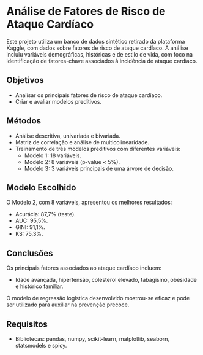 # Análise de Fatores de Risco de Ataque Cardíaco

Este projeto utiliza um banco de dados sintético retirado da plataforma Kaggle, com dados sobre fatores de risco de ataque cardíaco. A análise incluiu variáveis demográficas, históricas e de estilo de vida, com foco na identificação de fatores-chave associados à incidência de ataque cardíaco.

## Objetivos
- Analisar os principais fatores de risco de ataque cardíaco.
- Criar e avaliar modelos preditivos.

## Métodos
- Análise descritiva, univariada e bivariada.
- Matriz de correlação e análise de multicolinearidade.
- Treinamento de três modelos preditivos com diferentes variáveis:
  - Modelo 1: 18 variáveis.
  - Modelo 2: 8 variáveis (p-value < 5%).
  - Modelo 3: 3 variáveis principais de uma árvore de decisão.
  
## Modelo Escolhido
O Modelo 2, com 8 variáveis, apresentou os melhores resultados:
- Acurácia: 87,7% (teste).
- AUC: 95,5%.
- GINI: 91,1%.
- KS: 75,3%.

## Conclusões
Os principais fatores associados ao ataque cardíaco incluem:
- Idade avançada, hipertensão, colesterol elevado, tabagismo, obesidade e histórico familiar.
  
O modelo de regressão logística desenvolvido mostrou-se eficaz e pode ser utilizado para auxiliar na prevenção precoce.

## Requisitos
- Bibliotecas: pandas, numpy, scikit-learn, matplotlib, seaborn, statsmodels e spicy.
